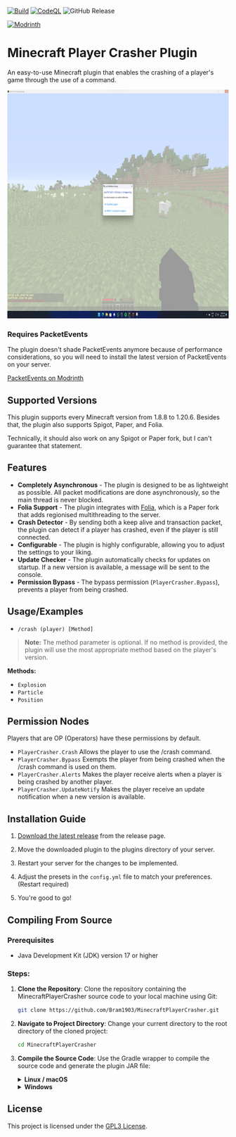 [![Build](https://github.com/Bram1903/MinecraftPlayerCrasher/actions/workflows/gradle.yml/badge.svg)](https://github.com/Bram1903/MinecraftPlayerCrasher/actions/workflows/gradle.yml)
[![CodeQL](https://github.com/Bram1903/MinecraftPlayerCrasher/actions/workflows/codeql.yml/badge.svg)](https://github.com/Bram1903/MinecraftPlayerCrasher/actions/workflows/codeql.yml)
![GitHub Release](https://img.shields.io/github/release/Bram1903/MinecraftPlayerCrasher.svg)

[![Modrinth](https://img.shields.io/badge/-Modrinth-green?style=for-the-badge&logo=Modrinth)](https://modrinth.com/plugin/playercrasher)

# Minecraft Player Crasher Plugin

An easy-to-use Minecraft plugin that enables the crashing of a player's game through the use of a command.

<img src="docs/showcase/img.png" alt="alt text" height="520">

### Requires PacketEvents

The plugin doesn't shade PacketEvents anymore because of performance considerations,
so you will need to install the latest version of PacketEvents on your server.

[PacketEvents on Modrinth](https://modrinth.com/plugin/packetevents)

## Supported Versions

This plugin supports every Minecraft version from 1.8.8 to 1.20.6.
Besides that, the plugin also supports Spigot, Paper, and Folia.

Technically, it should also work on any Spigot or Paper fork, but I can't guarantee that statement.

## Features

- **Completely Asynchronous** - The plugin is designed to be as lightweight as possible.
  All packet modifications are done asynchronously, so the main thread is never blocked.
- **Folia Support** - The plugin integrates with [Folia](https://papermc.io/software/folia), which is a Paper fork that
  adds regionised multithreading to the server.
- **Crash Detector** - By sending both a keep alive and transaction packet, the plugin can detect if a player has
  crashed, even if the player is still connected.
- **Configurable** - The plugin is highly configurable, allowing you to adjust the settings to your liking.
- **Update Checker** - The plugin automatically checks for updates on startup.
  If a new version is available, a message will be sent to the console.
- **Permission Bypass** - The bypass permission  (`PlayerCrasher.Bypass`), prevents a player from being crashed.

## Usage/Examples

- `/crash (player) [Method]`

> **Note:** The method parameter is optional. If no method is provided, the plugin will use the most appropriate method
> based on the player's version.

**Methods:**

- `Explosion`
- `Particle`
- `Position`

## Permission Nodes

Players that are OP (Operators) have these permissions by default.

- `PlayerCrasher.Crash` Allows the player to use the /crash command.
- `PlayerCrasher.Bypass` Exempts the player from being crashed when the /crash command is used on them.
- `PlayerCrasher.Alerts` Makes the player receive alerts when a player is being crashed by another player.
- `PlayerCrasher.UpdateNotify` Makes the player receive an update notification when a new version is available.

## Installation Guide

1. [Download the latest release](https://github.com/Bram1903/MinecraftPlayerCrasher/releases/latest) from the release
   page.

2. Move the downloaded plugin to the plugins directory of your server.

3. Restart your server for the changes to be implemented.

4. Adjust the presets in the `config.yml` file to match your preferences. (Restart required)

5. You're good to go!

## Compiling From Source

### Prerequisites

- Java Development Kit (JDK) version 17 or higher

### Steps:

1. **Clone the Repository**:
   Clone the repository containing the MinecraftPlayerCrasher source code to your local machine using Git:
   ```bash
   git clone https://github.com/Bram1903/MinecraftPlayerCrasher.git
   ```

2. **Navigate to Project Directory**:
   Change your current directory to the root directory of the cloned project:
   ```bash
   cd MinecraftPlayerCrasher
   ```

3. **Compile the Source Code**:
   Use the Gradle wrapper to compile the source code and generate the plugin JAR file:
   <details>
   <summary><strong>Linux / macOS</strong></summary>

   ```bash
   ./gradlew build
   ```
   </details>
   <details>
   <summary><strong>Windows</strong></summary>

   ```cmd
   .\gradlew build
   ```
   </details>

## License

This project is licensed under the [GPL3 License](LICENSE).
